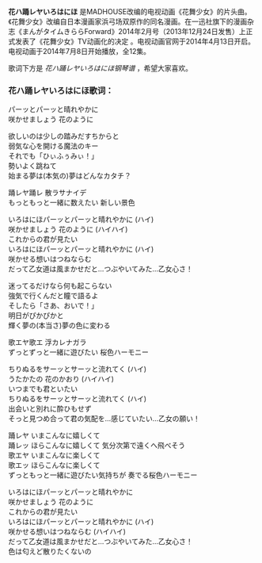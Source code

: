 

**花ハ踊レヤいろはにほ**
是MADHOUSE改编的电视动画《花舞少女》的片头曲。《花舞少女》改编自日本漫画家浜弓场双原作的同名漫画。在一迅社旗下的漫画杂志《まんがタイムきららForward》2014年2月号（2013年12月24日发售）上正式发表了《花舞少女》TV动画化的决定
。电视动画官网于2014年4月13日开启。电视动画于2014年7月8日开始播放，全12集。

  
歌词下方是 _花ハ踊レヤいろはにほ钢琴谱_ ，希望大家喜欢。

### 花ハ踊レヤいろはにほ歌词：

パーッとパーッと晴れやかに  
咲かせましょう 花のように

欲しいのは少しの踏みだすちからと  
弱気な心を開ける魔法のキー  
それでも「ひぃふぅみぃ！」  
勢いよく跳ねて  
始まる夢は(本気の)夢はどんなカタチ？

踊レヤ踊レ 散ラサナイデ  
もっともっと一緒に数えたい 新しい景色

いろはにほパーッとパーッと晴れやかに (ハイ)  
咲かせましょう 花のように (ハイハイ)  
これからの君が見たい  
いろはにほパーッとパーッと晴れやかに (ハイ)  
咲かせる想いはつねならむ  
だって乙女道は風まかせだと…つぶやいてみた…乙女心さ！

迷ってるだけなら何も起こらない  
強気で行くんだと瞳で語るよ  
そしたら「さあ、おいで！」  
明日がぴかぴかと  
輝く夢の(本当さ)夢の色に変わる

歌エヤ歌エ 浮カレナガラ  
ずっとずっと一緒に遊びたい 桜色ハーモニー

ちりぬるをサーッとサーッと流れてく (ハイ)  
うたかたの 花のかおり (ハイハイ)  
いつまでも君といたい  
ちりぬるをサーッとサーッと流れてく (ハイ)  
出会いと別れに酔ひもせず  
そっと見つめ合って君の気配を…感じていたい…乙女の願い！

踊レヤ いまこんなに嬉しくて  
踊レッ ほらこんなに嬉しくて 気分次第で遠くへ飛べそう  
歌エヤ いまこんなに楽しくて  
歌エッ ほらこんなに楽しくて  
ずっともっと一緒に遊びたい気持ちが 奏でる桜色ハーモニー

いろはにほパーッとパーッと晴れやかに  
咲かせましょう 花のように  
これからの君が見たい  
いろはにほパーッとパーッと晴れやかに (ハイ)  
咲かせる想いはつねならむ (ハイハイ)  
だって乙女道は風まかせだと…つぶやいてみた…乙女心さ！  
色は匂えど散りたくないの

